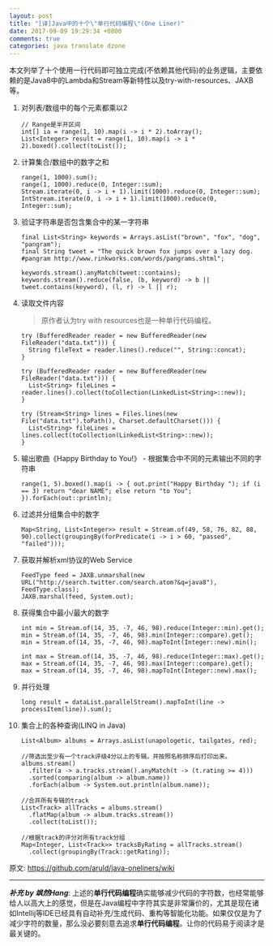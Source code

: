 ```yaml
---
layout: post
title: "[译]Java中的十个\"单行代码编程\"(One Liner)"
date: 2017-09-09 19:29:34 +0800
comments: true
categories: java translate dzone
---
```


本文列举了十个使用一行代码即可独立完成(不依赖其他代码)的业务逻辑，主要依赖的是Java8中的Lambda和Stream等新特性以及try-with-resources、JAXB等。

<!--more-->

1. 对列表/数组中的每个元素都乘以2

	```
	// Range是半开区间
	int[] ia = range(1, 10).map(i -> i * 2).toArray();
	List<Integer> result = range(1, 10).map(i -> i * 2).boxed().collect(toList());
   ```
    
2. 计算集合/数组中的数字之和

	```
	range(1, 1000).sum();
  	range(1, 1000).reduce(0, Integer::sum);
   	Stream.iterate(0, i -> i + 1).limit(1000).reduce(0, Integer::sum);
   	IntStream.iterate(0, i -> i + 1).limit(1000).reduce(0, Integer::sum);
   ```

3. 验证字符串是否包含集合中的某一字符串

	```
   final List<String> keywords = Arrays.asList("brown", "fox", "dog", "pangram");
   final String tweet = "The quick brown fox jumps over a lazy dog. #pangram http://www.rinkworks.com/words/pangrams.shtml";

   keywords.stream().anyMatch(tweet::contains);
   keywords.stream().reduce(false, (b, keyword) -> b || tweet.contains(keyword), (l, r) -> l || r);
   ```
    
4. 读取文件内容

	> 原作者认为try with resources也是一种单行代码编程。
	
	```
	try (BufferedReader reader = new BufferedReader(new FileReader("data.txt"))) {
	  String fileText = reader.lines().reduce("", String::concat);
	}
	
	try (BufferedReader reader = new BufferedReader(new FileReader("data.txt"))) {
	  List<String> fileLines = reader.lines().collect(toCollection(LinkedList<String>::new));
	}
	
	try (Stream<String> lines = Files.lines(new File("data.txt").toPath(), Charset.defaultCharset())) {
	  List<String> fileLines = lines.collect(toCollection(LinkedList<String>::new));
	}
    ```
    
5. 输出歌曲《Happy Birthday to You!》 - 根据集合中不同的元素输出不同的字符串

	```
   	range(1, 5).boxed().map(i -> { out.print("Happy Birthday "); if (i == 3) return "dear NAME"; else return "to You"; }).forEach(out::println);
	```

6. 过滤并分组集合中的数字

	```
    Map<String, List<Integer>> result = Stream.of(49, 58, 76, 82, 88, 90).collect(groupingBy(forPredicate(i -> i > 60, "passed", "failed")));
	```
    
7. 获取并解析xml协议的Web Service

	```
   FeedType feed = JAXB.unmarshal(new URL("http://search.twitter.com/search.atom?&q=java8"), FeedType.class);
   JAXB.marshal(feed, System.out);
   ```
    
8. 获得集合中最小/最大的数字

	```
	int min = Stream.of(14, 35, -7, 46, 98).reduce(Integer::min).get();
	min = Stream.of(14, 35, -7, 46, 98).min(Integer::compare).get();
	min = Stream.of(14, 35, -7, 46, 98).mapToInt(Integer::new).min();
	
	int max = Stream.of(14, 35, -7, 46, 98).reduce(Integer::max).get();
	max = Stream.of(14, 35, -7, 46, 98).max(Integer::compare).get();
	max = Stream.of(14, 35, -7, 46, 98).mapToInt(Integer::new).max();
   ```
    
9. 并行处理

	```
	long result = dataList.parallelStream().mapToInt(line -> processItem(line)).sum();
	```
    
10. 集合上的各种查询(LINQ in Java)

	```
	List<Album> albums = Arrays.asList(unapologetic, tailgates, red);
	
	//筛选出至少有一个track评级4分以上的专辑，并按照名称排序后打印出来。
	albums.stream()
	  .filter(a -> a.tracks.stream().anyMatch(t -> (t.rating >= 4)))
	  .sorted(comparing(album -> album.name))
	  .forEach(album -> System.out.println(album.name));
	
	//合并所有专辑的track
	List<Track> allTracks = albums.stream()
	  .flatMap(album -> album.tracks.stream())
	  .collect(toList());
	
	//根据track的评分对所有track分组
	Map<Integer, List<Track>> tracksByRating = allTracks.stream()
	  .collect(groupingBy(Track::getRating));
	```
	
原文: <https://github.com/aruld/java-oneliners/wiki>

---

***补充 by 飒然Hang***: 上述的**单行代码编程**确实能够减少代码的字符数，也经常能够给人以高大上的感觉，但是在Java编程中字符其实是非常廉价的，尤其是现在诸如Intellij等IDE已经具有自动补充/生成代码、重构等智能化功能。如果仅仅是为了减少字符的数量，那么没必要刻意去追求**单行代码编程**。让你的代码易于阅读才是最关键的。